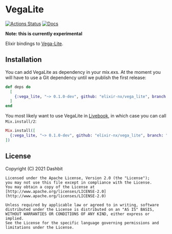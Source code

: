 # VegaLite

[![Actions Status](https://github.com/elixir-nx/vega_lite/workflows/Test/badge.svg)](https://github.com/elixir-nx/vega_lite/actions)
[![Docs](https://img.shields.io/badge/docs-gray.svg)](https://static.jonatanklosko.com/docs/vega_lite)

**Note: this is currently experimental**

Elixir bindings to [Vega-Lite](https://vega.github.io/vega-lite).

## Installation

You can add VegaLite as dependency in your mix.exs. At the moment
you will have to use a Git dependency until we publish the first release:

```elixir
def deps do
  [
    {:vega_lite, "~> 0.1.0-dev", github: "elixir-nx/vega_lite", branch: "main"}
  ]
end
```

You most likely want to use VegaLite in [Livebook](https://github.com/elixir-nx/livebook),
in which case you can call `Mix.install/2`:

```elixir
Mix.install([
  {:vega_lite, "~> 0.1.0-dev", github: "elixir-nx/vega_lite", branch: "main"}
])
```

## License

Copyright (C) 2021 Dashbit

    Licensed under the Apache License, Version 2.0 (the "License");
    you may not use this file except in compliance with the License.
    You may obtain a copy of the License at [http://www.apache.org/licenses/LICENSE-2.0](http://www.apache.org/licenses/LICENSE-2.0)

    Unless required by applicable law or agreed to in writing, software
    distributed under the License is distributed on an "AS IS" BASIS,
    WITHOUT WARRANTIES OR CONDITIONS OF ANY KIND, either express or implied.
    See the License for the specific language governing permissions and
    limitations under the License.
